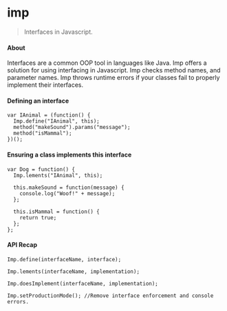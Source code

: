 # imp

> Interfaces in Javascript.

#### About 

Interfaces are a common OOP tool in languages like Java. Imp offers a solution for using interfacing in Javascript. Imp checks method names, and parameter names. Imp throws runtime errors if your classes fail to properly implement their interfaces. 
#### Defining an interface

    var IAnimal = (function() {
      Imp.define("IAnimal", this);
      method("makeSound").params("message");
      method("isMammal");
    })();
    
#### Ensuring a class implements this interface

    var Dog = function() {
      Imp.lements("IAnimal", this);
    				
      this.makeSound = function(message) {
        console.log("Woof!" + message);
      };
      
      this.isMammal = function() {
        return true;
      };
    };
    
#### API Recap

`Imp.define(interfaceName, interface);`

`Imp.lements(interfaceName, implementation);`

`Imp.doesImplement(interfaceName, implementation);`

`Imp.setProductionMode(); //Remove interface enforcement and console errors.`
